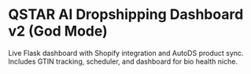# QSTAR AI Dropshipping Dashboard v2 (God Mode)

Live Flask dashboard with Shopify integration and AutoDS product sync.
Includes GTIN tracking, scheduler, and dashboard for bio health niche.
